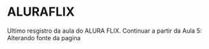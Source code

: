 # ALURAFLIX
Ultimo resgistro da aula do ALURA FLIX. Continuar a partir da Aula 5: Alterando fonte da pagina
